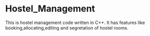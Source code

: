 # Hostel_Management
This is hostel management code written in C++. It has features like booking,allocating,editing and segretation of hostel rooms. 
